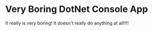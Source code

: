 # Very Boring DotNet Console App

It really is very boring! It doesn't really do anything at all!!!!
